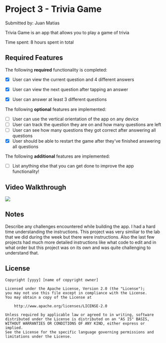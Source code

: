 # Project 3 - Trivia Game

Submitted by: Juan Matias

Trivia Game is an app that allows you to play a game of trivia

Time spent: 8 hours spent in total

## Required Features

The following **required** functionality is completed:

- [X] User can view the current question and 4 different answers
- [X] User can view the next question after tapping an answer
- [X] User can answer at least 3 different questions


The following **optional** features are implemented:

- [ ] User can use the vertical orientation of the app on any device
- [ ] User can track the question they are on and how many questions are left
- [ ] User can see how many questions they got correct after answering all questions
- [X] User should be able to restart the game after they've finished answering all questions

The following **additional** features are implemented:

- [ ] List anything else that you can get done to improve the app functionality!

## Video Walkthrough

<div>
    <a href="https://www.loom.com/share/d2b1a4fa310844caa37a0430032ab3ce">
    </a>
    <a href="https://www.loom.com/share/d2b1a4fa310844caa37a0430032ab3ce">
      <img style="max-width:300px;" src="https://cdn.loom.com/sessions/thumbnails/d2b1a4fa310844caa37a0430032ab3ce-with-play.gif">
    </a>
  </div>
  
## Notes

Describe any challenges encountered while building the app.
I had a hard time understanding the instructions. This project was very similiar to the lab that we did during the week but there were instructions. Also the last few projects had much more detailed instructions like what code to edit and in what order but this project was on its own and was quite challenging to understand that. 

## License

    Copyright [yyyy] [name of copyright owner]

    Licensed under the Apache License, Version 2.0 (the "License");
    you may not use this file except in compliance with the License.
    You may obtain a copy of the License at

        http://www.apache.org/licenses/LICENSE-2.0

    Unless required by applicable law or agreed to in writing, software
    distributed under the License is distributed on an "AS IS" BASIS,
    WITHOUT WARRANTIES OR CONDITIONS OF ANY KIND, either express or implied.
    See the License for the specific language governing permissions and
    limitations under the License.
